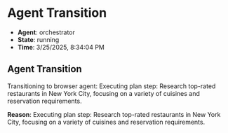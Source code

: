 # Agent Transition

- **Agent**: orchestrator
- **State**: running
- **Time**: 3/25/2025, 8:34:04 PM

## Agent Transition

Transitioning to browser agent: Executing plan step: Research top-rated restaurants in New York City, focusing on a variety of cuisines and reservation requirements.

**Reason**: Executing plan step: Research top-rated restaurants in New York City, focusing on a variety of cuisines and reservation requirements.

